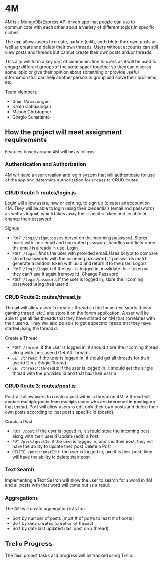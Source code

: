 # 4M

4M is a MongoDB/Express API driven app that people can use to communicate with each other about a variety of different topics in specific niches.

The app allows users to create, update (edit), and delete their own posts as well as create and delete their own threads. Users without accounts can still view posts and threads but cannot create their own posts and/or threads.

This app will form  a key part of communication to users as it will be used to engage different groups of the same space together so they can discuss some topic or give  their opinion about something or provide useful information that can help another person or group and solve their problems, etc.

Team Members:
- Brian Cabacungan
- Karen Cabacungan
- Maboh Christopher
- Giorgio Suharianto

## How the project will meet assignment requirements

Features based around 4M will be as follows:

### Authentication and Authorization

4M will have a user creation and login system that will authenticate for use of the app and determine authorization for access to CRUD routes.

### CRUD Route 1: routes/login.js

Login will allow users, new or existing, to sign up (create) an account on 4M. They will be able to login using their credentials (email and password) as well as logout, which takes away their specific token and be able to change their password.

Signup
- `POST /login/signup`: uses bcrypt on the incoming password. Stores users with their email and encrypted password, handles conflicts when the email is already in use.
Login
- `POST /login`: finds the user with provided email. Uses bcrypt to compare stored passwords with the incoming password. If passwords match, generate a random token with uuid and return it to the user.
Logout
- `POST /login/logout`: if the user is logged in, invalidate their token so they can't use it again (remove it).
Change Password
- `POST /login/password`: if the user is logged in, store the incoming password using their userId.

### CRUD Route 2: routes/thread.js

Thread will allow users to create a thread on the forum (ex: sports thread, gaming thread, etc.) and store it on the forum application. A user will be able to get all the threads that they have started on 4M that correlates with their userId. They will also be able to get a specific thread that they have started using the threadId.

Create a Thread
- `POST /thread`: if the user is logged in, it should store the incoming thread along with their userId
Get All Threads
- `GET /thread`: if the user is logged in, it should get all threads for their userId
Get a Single Thread
- `GET /thread/:threadId`: if the user is logged in, it should get the single thread with the provided id and that has their userId

### CRUD Route 3: routes/post.js

Post will allow users to create a post within a thread on 4M. A thread will contain multiple posts from multiple users who are interested in posting on that thread. Post will allow users to edit only their own posts and delete their own posts according to that post's specific id (postId).

Create a Post
- `POST /post`: if the user is logged in, it should store the incoming post along with their userId
Update (edit) a Post
- `PUT /post/:postId`: if the user is logged in, and it is their post, they will have the ability to update their post
Delete a Post
- `DELETE /post/:postId`: if the user is logged in, and it is their post, they will have the ability to delete their post

### Text Search

Implementing a Text Search will allow the user to search for a word in 4M and all posts with that word will come out as a result

### Aggregations

The API will create aggregation lists for:
- Sort by number of posts (most # of posts to least # of posts)
- Sort by date created (creation of thread)
- Sort by date last updated (last post on a thread)

## Trello Progress

The final project tasks and progress will be tracked using Trello.
